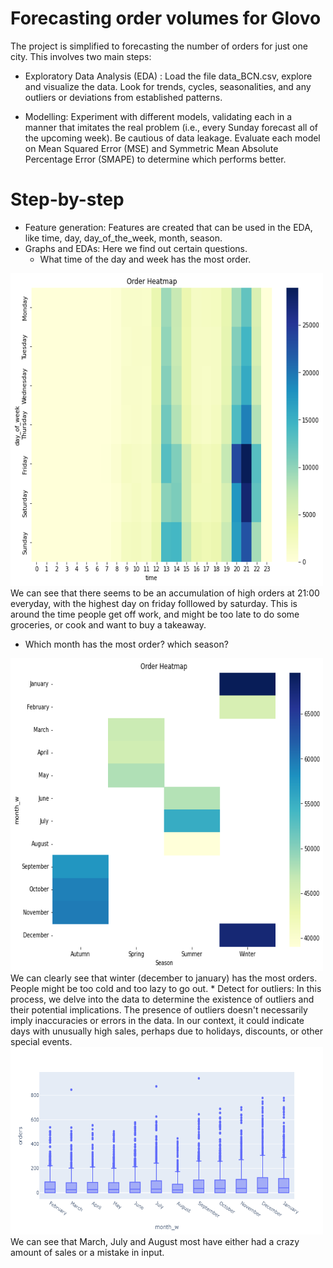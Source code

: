 # Forecasting order volumes for Glovo
The project is simplified to forecasting the number of orders for just one city. This involves two main steps:

* Exploratory Data Analysis (EDA) : Load the file data_BCN.csv, explore and visualize the data. Look for trends, cycles, seasonalities, and any outliers or deviations from established patterns.

* Modelling: Experiment with different models, validating each in a manner that imitates the real problem (i.e., every Sunday forecast all of the upcoming week). Be cautious of data leakage. Evaluate each model on Mean Squared Error (MSE) and Symmetric Mean Absolute Percentage Error (SMAPE) to determine which performs better.

# Step-by-step
* Feature generation: Features are created that can be used in the EDA, like time, day, day_of_the_week, month, season.
* Graphs and EDAs: Here we find out certain questions.
  - What time of the day and week has the most order.
  
<img align="centre" width="500" height="500" src="https://github.com/baksben/Predicting-orders-for-Glovo/blob/main/output.png">
We can see that there seems to be an accumulation of high orders at 21:00 everyday, with the highest day on friday folllowed by saturday. This is around the time people get off work, and might be too late to do some groceries, or cook and want to buy a takeaway.

  - Which month has the most order? which season?
<img align="centre" width="500" height="500" src="https://github.com/baksben/Predicting-orders-for-Glovo/blob/main/output_1.png">
We can clearly see that winter (december to january) has the most orders. People might be too cold and too lazy to go out. 
* Detect for outliers: In this process, we delve into the data to determine the existence of outliers and their potential implications. The presence of outliers doesn't necessarily imply inaccuracies or errors in the data. In our context, it could indicate days with unusually high sales, perhaps due to holidays, discounts, or other special events.
<img align="centre" width="500" height="300" src="https://github.com/baksben/Predicting-orders-for-Glovo/blob/main/output_2.png">
We can see that March, July and August most have either had a crazy amount of sales or a mistake in input. 
